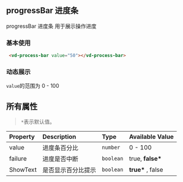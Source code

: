 ## progressBar 进度条

progressBar 进度条 用于展示操作进度

### 基本使用

```html
 <vd-process-bar value="50"></vd-process-bar>
```

<example-board :component="ProcessBarBasic" :source="ProcessBarBasicSource"></example-board>

### 动态展示

`value`的范围为 0 - 100

<example-board :component="ProcessBarDynamic" :source="ProcessBarDynamicSource"></example-board>

## 所有属性

> `*`表示默认值。

| Property | Description        | Type      | Available Value    |
| :------- | :----------------- | :-------- | :----------------- |
| value    | 进度条百分比       | `number`  | 0 - 100            |
| failure  | 进度是否中断       | `boolean` | true, **false\***  |
| ShowText | 是否显示百分比提示 | `boolean` | **true\*** , false |

<script>

 import ProcessBarBasic from 'docs/examples/other/processBar/basic/ProcessBarBasic';
 import ProcessBarBasicSource from 'docs/examples/other/processBar/basic/ProcessBarBasic.txt';
 import ProcessBarDynamic from 'docs/examples/other/processBar/dynamic/ProcessBarDynamic';
 import ProcessBarDynamicSource from 'docs/examples/other/processBar/dynamic/ProcessBarDynamic.txt';

 export default {
   data () {
     return {
       ProcessBarBasic,
       ProcessBarBasicSource,
       ProcessBarDynamic,
       ProcessBarDynamicSource
   }
 }
 }
 </script>
